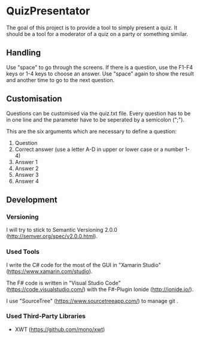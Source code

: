 # QuizPresentator
The goal of this project is to provide a tool to simply present a quiz. It should be a tool for a moderator of a quiz on a party or something similar.

## Handling
Use "space" to go through the screens. If there is a question, use the F1-F4 keys or 1-4 keys to choose an answer. Use "space" again to show the result and another time to go to the next question.

## Customisation
Questions can be customised via the quiz.txt file. Every question has to be in one line and the parameter have to be seperated by a semicolon (";").

This are the six arguments which are necessary to define a question:

1. Question
2. Correct answer (use a letter A-D in upper or lower case or a number 1-4)
3. Answer 1
4. Answer 2
5. Answer 3
6. Answer 4

## Development
### Versioning
I will try to stick to Semantic Versioning 2.0.0 (http://semver.org/spec/v2.0.0.html).

### Used Tools
I write the C# code for the most of the GUI in "Xamarin Studio" (https://www.xamarin.com/studio).

The F# code is written in "Visual Studio Code" (https://code.visualstudio.com/) with the F#-Plugin Ionide (http://ionide.io/).

I use "SourceTree" (https://www.sourcetreeapp.com/) to manage git .

### Used Third-Party Libraries
* XWT (https://github.com/mono/xwt)
